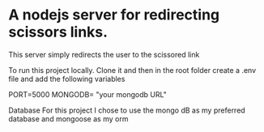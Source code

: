 # A nodejs server for redirecting scissors links.

This server simply redirects the user to the scissored link 

To run this project locally. Clone it and then in the root folder create a .env file and add the following variables

PORT=5000
MONGODB= "your mongodb URL"


Database
For this project I chose to use the mongo dB as my preferred database and mongoose as my orm
